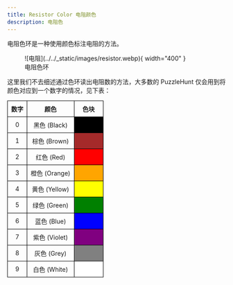 ```yaml
---
title: Resistor Color 电阻颜色
description: 电阻色
---
```


电阻色环是一种使用颜色标注电阻的方法。

<figure markdown>
  ![电阻](../../_static/images/resistor.webp){ width="400" }
  <figcaption markdown>电阻色环</figcaption>
</figure>

这里我们不去细述通过色环读出电阻数的方法，大多数的 PuzzleHunt 仅会用到将颜色对应到一个数字的情况，见下表：

<style>
    table {
        width: 50%;
        border-collapse: collapse;
    }
    th, td {
        border: 1px solid black;
        padding: 8px;
        text-align: center;
    }
    .color-block {
        width: 50px;
        height: 20px;
    }
    .black { background-color: black; }
    .brown { background-color: brown; }
    .red { background-color: red; }
    .orange { background-color: orange; }
    .yellow { background-color: yellow; }
    .green { background-color: green; }
    .blue { background-color: blue; }
    .violet { background-color: purple; }
    .grey { background-color: grey; }
    .white { background-color: white; }
</style>

<table>
    <tr>
        <th>数字</th>
        <th>颜色</th>
        <th>色块</th>
    </tr>
    <tr>
        <td>0</td>
        <td>黑色 (Black)</td>
        <td class="color-block black"></td>
    </tr>
    <tr>
        <td>1</td>
        <td>棕色 (Brown)</td>
        <td class="color-block brown"></td>
    </tr>
    <tr>
        <td>2</td>
        <td>红色 (Red)</td>
        <td class="color-block red"></td>
    </tr>
    <tr>
        <td>3</td>
        <td>橙色 (Orange)</td>
        <td class="color-block orange"></td>
    </tr>
    <tr>
        <td>4</td>
        <td>黄色 (Yellow)</td>
        <td class="color-block yellow"></td>
    </tr>
    <tr>
        <td>5</td>
        <td>绿色 (Green)</td>
        <td class="color-block green"></td>
    </tr>
    <tr>
        <td>6</td>
        <td>蓝色 (Blue)</td>
        <td class="color-block blue"></td>
    </tr>
    <tr>
        <td>7</td>
        <td>紫色 (Violet)</td>
        <td class="color-block violet"></td>
    </tr>
    <tr>
        <td>8</td>
        <td>灰色 (Grey)</td>
        <td class="color-block grey"></td>
    </tr>
    <tr>
        <td>9</td>
        <td>白色 (White)</td>
        <td class="color-block white"></td>
    </tr>
</table>
